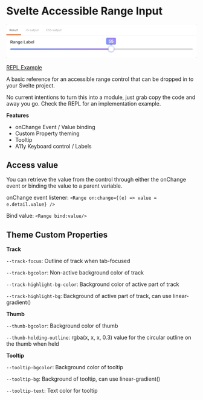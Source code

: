 # Svelte Accessible Range Input

![REPL Example Gif](https://github.com/miles-crighton/svelte-range-input/blob/master/example.gif)

[REPL Example](https://svelte.dev/repl/7f0042a186ee4d8e949c46ca663dbe6c?version=3.33.0)

A basic reference for an accessible range control that can be dropped in to your Svelte project.

No current intentions to turn this into a module, just grab copy the code and away you go. Check the REPL for an implementation example.

**Features**

- onChange Event / Value binding
- Custom Property theming
- Tooltip
- A11y Keyboard control / Labels

## Access value

You can retrieve the value from the control through either the onChange event
or binding the value to a parent variable.

onChange event listener: `<Range on:change={(e) => value = e.detail.value} />`

Bind value: `<Range bind:value/>`

## Theme Custom Properties

**Track**

`--track-focus`: Outline of track when tab-focused

`--track-bgcolor`: Non-active background color of track

`--track-highlight-bg-color`: Background color of active part of track

`--track-highlight-bg`: Background of active part of track, can use linear-gradient()

**Thumb**

`--thumb-bgcolor`: Background color of thumb

`--thumb-holding-outline`: rgba(x, x, x, 0.3) value for the circular outline on the thumb when held

**Tooltip**

`--tooltip-bgcolor`: Background color of tooltip

`--tooltip-bg`: Background of tooltip, can use linear-gradient()

`--tooltip-text`: Text color for tooltip
